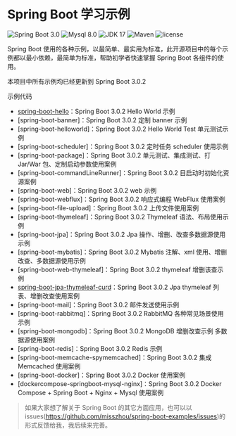 
Spring Boot 学习示例
=========================
![Spring Boot 3.0](https://img.shields.io/badge/Spring%20Boot-3.0-brightgreen.svg)
![Mysql 8.0](https://img.shields.io/badge/Mysql-8.0-blue.svg)
![JDK 17](https://img.shields.io/badge/JDK-17-brightgreen.svg)
![Maven](https://img.shields.io/badge/Maven-3.8.0-yellowgreen.svg)
![license](https://img.shields.io/badge/license-MPL--2.0-blue.svg)

Spring Boot 使用的各种示例，以最简单、最实用为标准，此开源项目中的每个示例都以最小依赖，最简单为标准，帮助初学者快速掌握 Spring Boot 各组件的使用。


本项目中所有示例均已经更新到 Spring Boot 3.0.2

示例代码
- [spring-boot-hello](https://github.com/misszhou/spring-boot-examples/tree/master/spring-boot-hello)：Spring Boot 3.0.2 Hello World 示例
- [spring-boot-banner]：Spring Boot 3.0.2 定制 banner 示例
- [spring-boot-helloworld]：Spring Boot 3.0.2 Hello World Test 单元测试示例
- [spring-boot-scheduler]：Spring Boot 3.0.2 定时任务 scheduler 使用示例
- [spring-boot-package]：Spring Boot 3.0.2 单元测试、集成测试、打 Jar/War 包、定制启动参数使用案例
- [spring-boot-commandLineRunner]：Spring Boot 3.0.2 目启动时初始化资源案例
- [spring-boot-web]：Spring Boot 3.0.2 web 示例
- [spring-boot-webflux]：Spring Boot 3.0.2 响应式编程 WebFlux 使用案例
- [spring-boot-file-upload]：Spring Boot 3.0.2 上传文件使用案例
- [spring-boot-thymeleaf]：Spring Boot 3.0.2 Thymeleaf 语法、布局使用示例
- [spring-boot-jpa]：Spring Boot 3.0.2 Jpa 操作、增删、改查多数据源使用示例
- [spring-boot-mybatis]：Spring Boot 3.0.2 Mybatis 注解、xml 使用、增删改查、多数据源使用示例
- [spring-boot-web-thymeleaf]：Spring Boot 3.0.2 thymeleaf 增删该查示例
- [spring-boot-jpa-thymeleaf-curd](https://github.com/misszhou/spring-boot-examples/tree/master/spring-boot-jpa-thymeleaf-curd)：Spring Boot 3.0.2 Jpa thymeleaf 列表、增删改查使用案例
- [spring-boot-mail]：Spring Boot 3.0.2 邮件发送使用示例
- [spring-boot-rabbitmq]：Spring Boot 3.0.2 RabbitMQ 各种常见场景使用示例
- [spring-boot-mongodb]：Spring Boot 3.0.2 MongoDB 增删改查示例 多数据源使用案例
- [spring-boot-redis]：Spring Boot 3.0.2 Redis 示例
- [spring-boot-memcache-spymemcached]：Spring Boot 3.0.2 集成 Memcached 使用案例
- [spring-boot-docker]：Spring Boot 3.0.2 Docker 使用案例
- [dockercompose-springboot-mysql-nginx]：Spring Boot 3.0.2 Docker Compose + Spring Boot + Nginx + Mysql 使用案例

> 如果大家想了解关于 Spring Boot 的其它方面应用，也可以以issues(https://github.com/misszhou/spring-boot-examples/issues)的形式反馈给我，我后续来完善。
